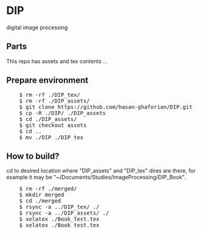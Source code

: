 # DIP
digital image processing

## Parts
This repo has assets and tex contents ...

## Prepare environment

<pre>
    $ rm -rf ./DIP_tex/
    $ rm -rf ./DIP_assets/
    $ git clone https://github.com/hasan-ghaforian/DIP.git
    $ cp -R ./DIP/ ./DIP_assets
    $ cd ./DIP_assets/
    $ git checkout assets
    $ cd ..
    $ mv ./DIP ./DIP_tex
</pre>

## How to build?

cd to desired location where "DIP_assets" and "DIP_tex" dires are there, for
example it may be "~/Documents/Studies/ImageProcessing/DIP_Book". 

<pre>
    $ rm -rf ./merged/
    $ mkdir merged
    $ cd ./merged
    $ rsync -a ../DIP_tex/ ./
    $ rsync -a ../DIP_assets/ ./
    $ xelatex ./Book_test.tex
    $ xelatex ./Book_test.tex
</pre>


